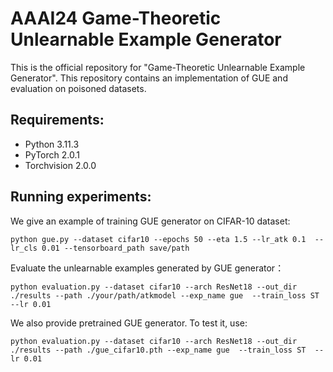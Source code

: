 # AAAI24 Game-Theoretic Unlearnable Example Generator
This is the official repository for "Game-Theoretic Unlearnable Example Generator". This repository contains an implementation of GUE and evaluation on poisoned datasets.
## Requirements:  
* Python 3.11.3
* PyTorch 2.0.1
* Torchvision 2.0.0


## Running experiments:  
We give an example of training GUE generator on CIFAR-10 dataset:
 ```
python gue.py --dataset cifar10 --epochs 50 --eta 1.5 --lr_atk 0.1  --lr_cls 0.01 --tensorboard_path save/path
 ```


Evaluate the unlearnable examples generated by GUE generator：
 ```
python evaluation.py --dataset cifar10 --arch ResNet18 --out_dir ./results --path ./your/path/atkmodel --exp_name gue  --train_loss ST  --lr 0.01
 ```

We also provide pretrained GUE generator. To test it, use:
 ```
python evaluation.py --dataset cifar10 --arch ResNet18 --out_dir ./results --path ./gue_cifar10.pth --exp_name gue  --train_loss ST  --lr 0.01
 ```
